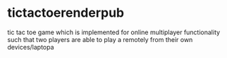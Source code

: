 # tictactoerenderpub
tic tac toe game which is implemented for online multiplayer functionality such that two players are able to play a remotely from their own devices/laptopa
